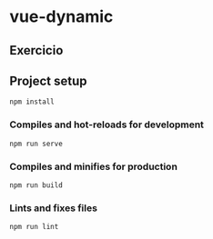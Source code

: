 # vue-dynamic

## Exercicio

<!--
  Crie 3 componentes:

  1: Componente falando sobre a empresa
  2: Componente com os serviços da empresa
  3: Componente com um formulário de contato

  Crie um menu, que ao clique ele mude os componentes
  acima de forma dinâmica. Não destrua o componente
 -->

## Project setup

```
npm install
```

### Compiles and hot-reloads for development

```
npm run serve
```

### Compiles and minifies for production

```
npm run build
```

### Lints and fixes files

```
npm run lint
```
